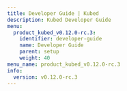 ```yaml
---
title: Developer Guide | Kubed
description: Kubed Developer Guide
menu:
  product_kubed_v0.12.0-rc.3:
    identifier: developer-guide
    name: Developer Guide
    parent: setup
    weight: 40
menu_name: product_kubed_v0.12.0-rc.3
info:
  version: v0.12.0-rc.3
---
```


